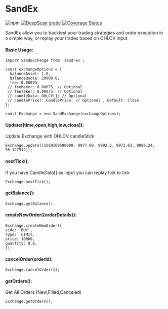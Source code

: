 # SandEx

![npm](https://img.shields.io/npm/v/sand-ex)
[![DeepScan grade](https://deepscan.io/api/teams/6761/projects/11214/branches/164979/badge/grade.svg)](https://deepscan.io/dashboard#view=project&tid=6761&pid=11214&bid=164979)
[![Coverage Status](https://coveralls.io/repos/github/valamidev/sand-ex/badge.svg?branch=master)](https://coveralls.io/github/valamidev/sand-ex?branch=master)

SandEx allow you to backtest your trading strategies and order execution in a simple way, or replay your trades based on OHLCV input.

#### Basic Usage:

```
import SandExchange from 'sand-ex';

const exchangeOptions = {
  balanceAsset: 1.0,
  balanceQuote: 20000.0,
  fee: 0.00075,
 // feeMaker: 0.00075, // Optional
 // feeTaker: 0.00075, // Optional
 // candleData: OHLCV[]; // Optional
 // candlePrice?: CandlePrice; // Optional , Default: Close
};

const Exchange = new SandExchange(exchangeOptions);
```

#### Update([time,open,high,low,close]):

Update Exchange with OHLCV candleStick

```
Exchange.update([1569160500000, 9977.09, 9992.3, 9972.63, 9986.24, 56.127912]);
```

#### nextTick():

If you have CandleData[] as input you can replay tick to tick

```
Exchange.nextTick();
```

#### getBalance():

```
Exchange.getBalance();
```

#### createNewOrder({orderDetails}):

```
Exchange.createNewOrder({
side: 'BUY',
type: 'LIMIT,
price: 10000,
quantity: 0.8,
});
```

#### cancelOrder(orderId):

```
Exchange.cancelOrder(1);
```

#### getOrders():

Get All Orders (New,Filled,Canceled)

```
Exchange.getOrders();

```
